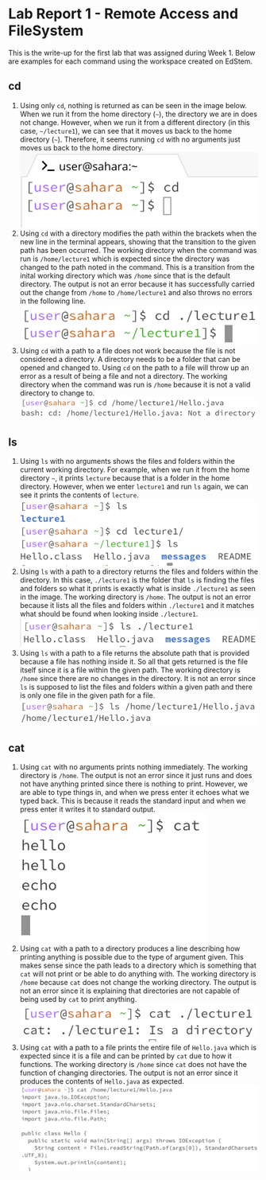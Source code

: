 # Lab Report 1 - Remote Access and FileSystem
This is the write-up for the first lab that was assigned during Week 1. Below are examples for each command using the workspace created on EdStem.

## cd
1. Using only `cd`, nothing is returned as can be seen in the image below. When we run it from the home directory (`~`), the directory we are in does not change. However, when we run it from a different directory (in this case, `~/lecture1`), we can see that it moves us back to the home directory (`~`). Therefore, it seems running `cd` with no arguments just moves us back to the home directory. ![Image](https://raw.githubusercontent.com/aerin-c/cse15l-lab-reports/main/Screenshot%202023-10-02%20at%2011.17.57.png)
2. Using `cd` with a directory modifies the path within the brackets when the new line in the terminal appears, showing that the transition to the given path has been occurred. The working directory when the command was run is `/home/lecture1` which is expected since the directory was changed to the path noted in the command. This is a transition from the inital working directory which was `/home` since that is the default directory. The output is not an error because it has successfully carried out the change from `/home` to `/home/lecture1` and also throws no errors in the following line. ![Image](https://raw.githubusercontent.com/aerin-c/cse15l-lab-reports/main/Screenshot%202023-10-02%20at%2011.39.20.png)
3. Using `cd` with a path to a file does not work because the file is not considered a directory. A directory needs to be a folder that can be opened and changed to. Using `cd` on the path to a file will throw up an error as a result of being a file and not a directory. The working directory when the command was run is `/home` because it is not a valid directory to change to. ![Image](https://raw.githubusercontent.com/aerin-c/cse15l-lab-reports/main/Screenshot%202023-10-09%20at%2013.56.25.png)

## ls
1. Using `ls` with no arguments shows the files and folders within the current working directory. For example, when we run it from the home directory `~`, it prints `lecture` because that is a folder in the home directory. However, when we enter `lecture1` and run `ls` again, we can see it prints the contents of `lecture`. ![Image](https://github.com/aerin-c/cse15l-lab-reports/blob/main/Screenshot%202023-10-22%20at%2016.28.56.png)
2. Using `ls` with a path to a directory returns the files and folders within the directory. In this case, `./lecture1` is the folder that `ls` is finding the files and folders so what it prints is exactly what is inside `./lecture1` as seen in the image. The working directory is `/home`. The output is not an error because it lists all the files and folders within `./lecture1` and it matches what should be found when looking inside `./lecture1`. ![Image](https://raw.githubusercontent.com/aerin-c/cse15l-lab-reports/main/Screenshot%202023-10-09%20at%2014.17.57.png)
3. Using `ls` with a path to a file returns the absolute path that is provided because a file has nothing inside it. So all that gets returned is the file itself since it is a file within the given path. The working directory is `/home` since there are no changes in the directory. It is not an error since `ls` is supposed to list the files and folders within a given path and there is only one file in the given path for a file. ![Image](https://raw.githubusercontent.com/aerin-c/cse15l-lab-reports/main/Screenshot%202023-10-09%20at%2014.25.09.png)

## cat
1. Using `cat` with no arguments prints nothing immediately. The working directory is `/home`. The output is not an error since it just runs and does not have anything printed since there is nothing to print. However, we are able to type things in, and when we press enter it echoes what we typed back. This is because it reads the standard input and when we press enter it writes it to standard output.
![Image](https://github.com/aerin-c/cse15l-lab-reports/blob/main/Screenshot%202023-10-22%20at%2016.34.39.png)
2. Using `cat` with a path to a directory produces a line describing how printing anything is possible due to the type of argument given. This makes sense since the path leads to a directory which is something that `cat` will not print or be able to do anything with. The working directory is `/home` because `cat` does not change the working directory. The output is not an error since it is explaining that directories are not capable of being used by `cat` to print anything.
![Image](https://raw.githubusercontent.com/aerin-c/cse15l-lab-reports/main/Screenshot%202023-10-09%20at%2014.34.18.png)
3. Using `cat` with a path to a file prints the entire file of `Hello.java` which is expected since it is a file and can be printed by `cat` due to how it functions. The working directory is `/home` since `cat` does not have the function of changing directories. The output is not an error since it produces the contents of `Hello.java` as expected. ![Image](https://raw.githubusercontent.com/aerin-c/cse15l-lab-reports/main/Screenshot%202023-10-09%20at%2014.38.51.png)

